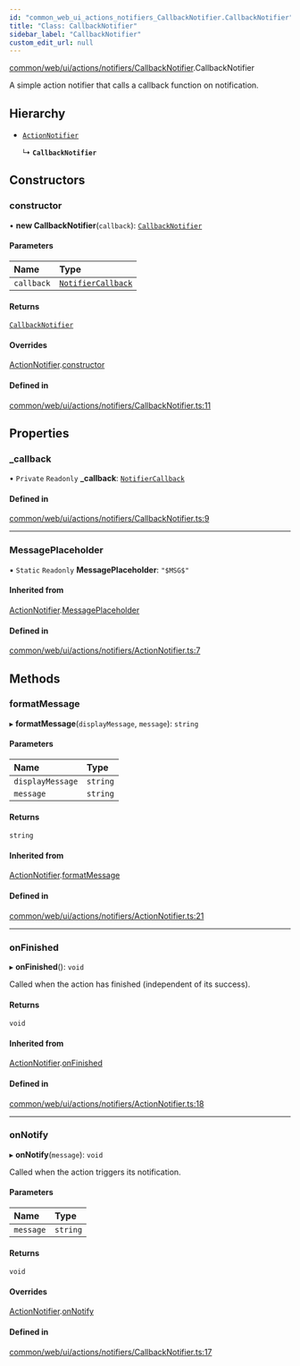 ```yaml
---
id: "common_web_ui_actions_notifiers_CallbackNotifier.CallbackNotifier"
title: "Class: CallbackNotifier"
sidebar_label: "CallbackNotifier"
custom_edit_url: null
---
```


[common/web/ui/actions/notifiers/CallbackNotifier](../modules/common_web_ui_actions_notifiers_CallbackNotifier.md).CallbackNotifier

A simple action notifier that calls a callback function on notification.

## Hierarchy

- [`ActionNotifier`](common_web_ui_actions_notifiers_ActionNotifier.ActionNotifier.md)

  ↳ **`CallbackNotifier`**

## Constructors

### constructor

• **new CallbackNotifier**(`callback`): [`CallbackNotifier`](common_web_ui_actions_notifiers_CallbackNotifier.CallbackNotifier.md)

#### Parameters

| Name | Type |
| :------ | :------ |
| `callback` | [`NotifierCallback`](../modules/common_web_ui_actions_notifiers_CallbackNotifier.md#notifiercallback) |

#### Returns

[`CallbackNotifier`](common_web_ui_actions_notifiers_CallbackNotifier.CallbackNotifier.md)

#### Overrides

[ActionNotifier](common_web_ui_actions_notifiers_ActionNotifier.ActionNotifier.md).[constructor](common_web_ui_actions_notifiers_ActionNotifier.ActionNotifier.md#constructor)

#### Defined in

[common/web/ui/actions/notifiers/CallbackNotifier.ts:11](https://github.com/Soroush9978/rds-ng/blob/3365237/src/common/web/ui/actions/notifiers/CallbackNotifier.ts#L11)

## Properties

### \_callback

• `Private` `Readonly` **\_callback**: [`NotifierCallback`](../modules/common_web_ui_actions_notifiers_CallbackNotifier.md#notifiercallback)

#### Defined in

[common/web/ui/actions/notifiers/CallbackNotifier.ts:9](https://github.com/Soroush9978/rds-ng/blob/3365237/src/common/web/ui/actions/notifiers/CallbackNotifier.ts#L9)

___

### MessagePlaceholder

▪ `Static` `Readonly` **MessagePlaceholder**: ``"$MSG$"``

#### Inherited from

[ActionNotifier](common_web_ui_actions_notifiers_ActionNotifier.ActionNotifier.md).[MessagePlaceholder](common_web_ui_actions_notifiers_ActionNotifier.ActionNotifier.md#messageplaceholder)

#### Defined in

[common/web/ui/actions/notifiers/ActionNotifier.ts:7](https://github.com/Soroush9978/rds-ng/blob/3365237/src/common/web/ui/actions/notifiers/ActionNotifier.ts#L7)

## Methods

### formatMessage

▸ **formatMessage**(`displayMessage`, `message`): `string`

#### Parameters

| Name | Type |
| :------ | :------ |
| `displayMessage` | `string` |
| `message` | `string` |

#### Returns

`string`

#### Inherited from

[ActionNotifier](common_web_ui_actions_notifiers_ActionNotifier.ActionNotifier.md).[formatMessage](common_web_ui_actions_notifiers_ActionNotifier.ActionNotifier.md#formatmessage)

#### Defined in

[common/web/ui/actions/notifiers/ActionNotifier.ts:21](https://github.com/Soroush9978/rds-ng/blob/3365237/src/common/web/ui/actions/notifiers/ActionNotifier.ts#L21)

___

### onFinished

▸ **onFinished**(): `void`

Called when the action has finished (independent of its success).

#### Returns

`void`

#### Inherited from

[ActionNotifier](common_web_ui_actions_notifiers_ActionNotifier.ActionNotifier.md).[onFinished](common_web_ui_actions_notifiers_ActionNotifier.ActionNotifier.md#onfinished)

#### Defined in

[common/web/ui/actions/notifiers/ActionNotifier.ts:18](https://github.com/Soroush9978/rds-ng/blob/3365237/src/common/web/ui/actions/notifiers/ActionNotifier.ts#L18)

___

### onNotify

▸ **onNotify**(`message`): `void`

Called when the action triggers its notification.

#### Parameters

| Name | Type |
| :------ | :------ |
| `message` | `string` |

#### Returns

`void`

#### Overrides

[ActionNotifier](common_web_ui_actions_notifiers_ActionNotifier.ActionNotifier.md).[onNotify](common_web_ui_actions_notifiers_ActionNotifier.ActionNotifier.md#onnotify)

#### Defined in

[common/web/ui/actions/notifiers/CallbackNotifier.ts:17](https://github.com/Soroush9978/rds-ng/blob/3365237/src/common/web/ui/actions/notifiers/CallbackNotifier.ts#L17)
